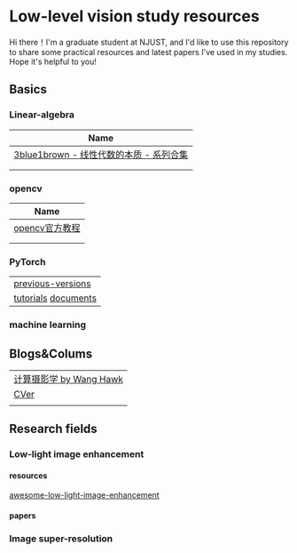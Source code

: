 # Low-level vision study resources

Hi there！I'm a graduate student at NJUST, and I'd like to use this repository to share some practical resources and latest papers I've used in my studies. Hope it's helpful to you!

## Basics

### Linear-algebra

| Name                                                         |
| ------------------------------------------------------------ |
| [3blue1brown - 线性代数的本质 - 系列合集](https://www.bilibili.com/video/BV1ys411472E/?share_source=copy_web&vd_source=4604219c6d442a542101d40715d8170e) |
|                                                              |
|                                                              |

### opencv

| Name                                     |
| ---------------------------------------- |
| [opencv官方教程](https://woshicver.com/) |
|                                          |
|                                          |



### PyTorch

|                                                              |
| ------------------------------------------------------------ |
| [previous-versions](https://pytorch.org/get-started/previous-versions/) |
| [tutorials](https://docs.pytorch.org/tutorials/) [documents](https://docs.pytorch.org/tutorials/) |



### machine learning



## Blogs&Colums

|                                                              |
| ------------------------------------------------------------ |
| [计算摄影学 by Wang Hawk](https://www.zhihu.com/column/hawkcp) |
| [CVer]()                                                     |
|                                                              |





## Research fields



### Low-light image enhancement

#### resources

[awesome-low-light-image-enhancement](https://github.com/zhihongz/awesome-low-light-image-enhancement)



#### papers







### Image super-resolution




